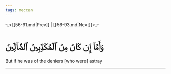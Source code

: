 ```yaml
---
tags: meccan
---
```


👈 [[56-91.md|Prev]] | [[56-93.md|Next]] 👉

# وَأَمَّآ إِن كَانَ مِنَ ٱلۡمُكَذِّبِينَ ٱلضَّآلِّينَ

But if he was of the deniers [who were] astray

---

